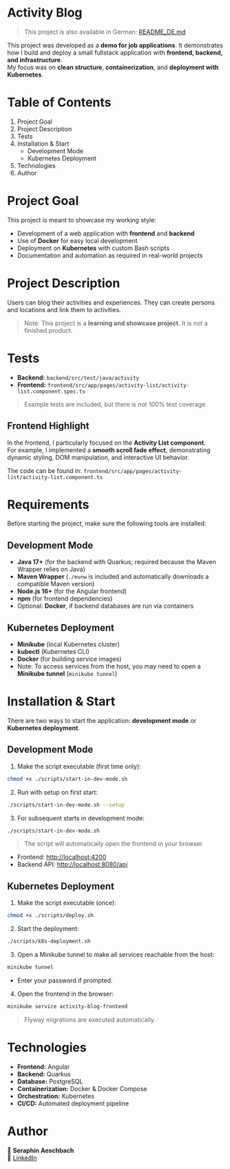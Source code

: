 # Activity Blog

> This project is also available in German: [README_DE.md](README_DE.md)

This project was developed as a **demo for job applications**. It demonstrates how I build and deploy a small fullstack application with **frontend, backend, and infrastructure**.  
My focus was on **clean structure**, **containerization**, and **deployment with Kubernetes**.

# Table of Contents

1. Project Goal
2. Project Description
3. Tests
4. Installation & Start
    - Development Mode
    - Kubernetes Deployment
5. Technologies
6. Author

# Project Goal

This project is meant to showcase my working style:

- Development of a web application with **frontend** and **backend**
- Use of **Docker** for easy local development
- Deployment on **Kubernetes** with custom Bash scripts
- Documentation and automation as required in real-world projects

# Project Description

Users can blog their activities and experiences. They can create persons and locations and link them to activities.

> Note: This project is a **learning and showcase project**. It is not a finished product.

# Tests

- **Backend:** `backend/src/test/java/activity`
- **Frontend:** `frontend/src/app/pages/activity-list/activity-list.component.spec.ts`

> Example tests are included, but there is not 100% test coverage.

## Frontend Highlight

In the frontend, I particularly focused on the **Activity List component**.  
For example, I implemented a **smooth scroll fade effect**, demonstrating dynamic styling, DOM manipulation, and interactive UI behavior.

The code can be found in:
`frontend/src/app/pages/activity-list/activity-list.component.ts`

# Requirements

Before starting the project, make sure the following tools are installed:

## Development Mode

- **Java 17+** (for the backend with Quarkus; required because the Maven Wrapper relies on Java)
- **Maven Wrapper** (`./mvnw` is included and automatically downloads a compatible Maven version)
- **Node.js 16+** (for the Angular frontend)
- **npm** (for frontend dependencies)
- Optional: **Docker**, if backend databases are run via containers

## Kubernetes Deployment

- **Minikube** (local Kubernetes cluster)
- **kubectl** (Kubernetes CLI)
- **Docker** (for building service images)
- Note: To access services from the host, you may need to open a **Minikube tunnel** (`minikube tunnel`)


# Installation & Start

There are two ways to start the application: **development mode** or **Kubernetes deployment**.

## Development Mode

1. Make the script executable (first time only):

```bash
chmod +x ./scripts/start-in-dev-mode.sh
```

2. Run with setup on first start:

```bash
./scripts/start-in-dev-mode.sh --setup
```

3. For subsequent starts in development mode:

```bash
./scripts/start-in-dev-mode.sh
```

> The script will automatically open the frontend in your browser.

- Frontend: [http://localhost:4200](http://localhost:4200)
- Backend API: [http://localhost:8080/api](http://localhost:8080/api)

## Kubernetes Deployment

1. Make the script executable (once):

```bash
chmod +x ./scripts/deploy.sh
```

2. Start the deployment:

```bash
./scripts/k8s-deployment.sh
```

3. Open a Minikube tunnel to make all services reachable from the host:

```bash
minikube tunnel
```

- Enter your password if prompted.

4. Open the frontend in the browser:

```bash
minikube service activity-blog-frontend
```

> Flyway migrations are executed automatically.

# Technologies

- **Frontend:** Angular
- **Backend:** Quarkus
- **Database:** PostgreSQL
- **Containerization:** Docker & Docker Compose
- **Orchestration:** Kubernetes
- **CI/CD:** Automated deployment pipeline

# Author

👤 **Seraphin Aeschbach**  
🔗 [LinkedIn](https://www.linkedin.com/in/seraphinae/)
